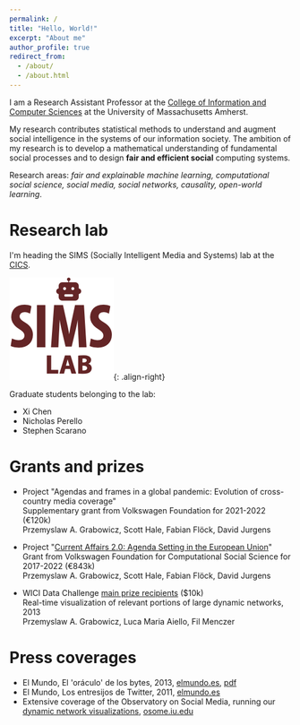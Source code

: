 ```yaml
---
permalink: /
title: "Hello, World!"
excerpt: "About me"
author_profile: true
redirect_from: 
  - /about/
  - /about.html
---
```


I am a Research Assistant Professor at the [College of Information and Computer Sciences](https://www.cics.umass.edu/) at the University of Massachusetts Amherst.

My research contributes statistical methods to understand and augment social intelligence in the systems of our information society. The ambition of my research is to develop a mathematical understanding of fundamental social processes and to design **fair and efficient social** computing systems.

Research areas: *fair and explainable machine learning, computational social science, social media, social networks, causality, open-world learning*.

<!--
News
======
 -->

Research lab
======
I'm heading the SIMS (Socially Intelligent Media and Systems) lab at the [CICS](https://www.cics.umass.edu/).

<!-- <img style="float: right;" src="/images/sims.png"; width: 150px> -->
![image](/images/sims.png){: .align-right}

Graduate students belonging to the lab:
* Xi Chen
* Nicholas Perello
* Stephen Scarano


Grants and prizes
======

* Project "Agendas and frames in a global pandemic: Evolution of cross-country media coverage"\
Supplementary grant from Volkswagen Foundation for 2021-2022 (€120k)\
Przemyslaw A. Grabowicz, Scott Hale, Fabian Flöck, David Jurgens

* Project "[Current Affairs 2.0: Agenda Setting in the European Union](http://www.euagendas.org/)"\
Grant from Volkswagen Foundation for Computational Social Science for 2017-2022 (€843k)\
Przemyslaw A. Grabowicz, Scott Hale, Fabian Flöck, David Jurgens

* WICI Data Challenge [main prize recipients](https://docs.google.com/file/d/0B0_e6k3kQKEucENGaDBZd0xSU0k/edit?resourcekey=0-EkbTbDNmiXeuXx57U36hSw) ($10k)\
Real-time visualization of relevant portions of large dynamic networks, 2013\
Przemyslaw A. Grabowicz, Luca Maria Aiello, Fil Menczer


Press coverages
======

- El Mundo, El 'oráculo' de los bytes, 2013, [elmundo.es](http://www.elmundo.es/elmundo/2013/09/10/baleares/1378835134.html), [pdf](http://issuu.com/establopegaso/docs/algoritmo_big_data)
- El Mundo, Los entresijos de Twitter, 2011, [elmundo.es](http://www.elmundo.es/elmundo/2011/12/20/baleares/1324372757.html)
- Extensive coverage of the Observatory on Social Media, running our [dynamic network visualizations](https://epjdatascience.springeropen.com/articles/10.1140/epjds/s13688-014-0027-8), [osome.iu.edu](https://osome.iu.edu/media)


<!--
A data-driven personal website
======
Like many other Jekyll-based GitHub Pages templates, academicpages makes you separate the website's content from its form. The content & metadata of your website are in structured markdown files, while various other files constitute the theme, specifying how to transform that content & metadata into HTML pages. You keep these various markdown (.md), YAML (.yml), HTML, and CSS files in a public GitHub repository. Each time you commit and push an update to the repository, the [GitHub pages](https://pages.github.com/) service creates static HTML pages based on these files, which are hosted on GitHub's servers free of charge.

Many of the features of dynamic content management systems (like Wordpress) can be achieved in this fashion, using a fraction of the computational resources and with far less vulnerability to hacking and DDoSing. You can also modify the theme to your heart's content without touching the content of your site. If you get to a point where you've broken something in Jekyll/HTML/CSS beyond repair, your markdown files describing your talks, publications, etc. are safe. You can rollback the changes or even delete the repository and start over -- just be sure to save the markdown files! Finally, you can also write scripts that process the structured data on the site, such as [this one](https://github.com/academicpages/academicpages.github.io/blob/master/talkmap.ipynb) that analyzes metadata in pages about talks to display [a map of every location you've given a talk](https://academicpages.github.io/talkmap.html).

Getting started
======
1. Register a GitHub account if you don't have one and confirm your e-mail (required!)
1. Fork [this repository](https://github.com/academicpages/academicpages.github.io) by clicking the "fork" button in the top right.
1. Go to the repository's settings (rightmost item in the tabs that start with "Code", should be below "Unwatch"). Rename the repository "[your GitHub username].github.io", which will also be your website's URL.
1. Set site-wide configuration and create content & metadata (see below -- also see [this set of diffs](http://archive.is/3TPas) showing what files were changed to set up [an example site](https://getorg-testacct.github.io) for a user with the username "getorg-testacct")
1. Upload any files (like PDFs, .zip files, etc.) to the files/ directory. They will appear at https://[your GitHub username].github.io/files/example.pdf.
1. Check status by going to the repository settings, in the "GitHub pages" section

Site-wide configuration
------
The main configuration file for the site is in the base directory in [_config.yml](https://github.com/academicpages/academicpages.github.io/blob/master/_config.yml), which defines the content in the sidebars and other site-wide features. You will need to replace the default variables with ones about yourself and your site's github repository. The configuration file for the top menu is in [_data/navigation.yml](https://github.com/academicpages/academicpages.github.io/blob/master/_data/navigation.yml). For example, if you don't have a portfolio or blog posts, you can remove those items from that navigation.yml file to remove them from the header.

Create content & metadata
------
For site content, there is one markdown file for each type of content, which are stored in directories like _publications, _talks, _posts, _teaching, or _pages. For example, each talk is a markdown file in the [_talks directory](https://github.com/academicpages/academicpages.github.io/tree/master/_talks). At the top of each markdown file is structured data in YAML about the talk, which the theme will parse to do lots of cool stuff. The same structured data about a talk is used to generate the list of talks on the [Talks page](https://academicpages.github.io/talks), each [individual page](https://academicpages.github.io/talks/2012-03-01-talk-1) for specific talks, the talks section for the [CV page](https://academicpages.github.io/cv), and the [map of places you've given a talk](https://academicpages.github.io/talkmap.html) (if you run this [python file](https://github.com/academicpages/academicpages.github.io/blob/master/talkmap.py) or [Jupyter notebook](https://github.com/academicpages/academicpages.github.io/blob/master/talkmap.ipynb), which creates the HTML for the map based on the contents of the _talks directory).

**Markdown generator**

I have also created [a set of Jupyter notebooks](https://github.com/academicpages/academicpages.github.io/tree/master/markdown_generator
) that converts a CSV containing structured data about talks or presentations into individual markdown files that will be properly formatted for the academicpages template. The sample CSVs in that directory are the ones I used to create my own personal website at stuartgeiger.com. My usual workflow is that I keep a spreadsheet of my publications and talks, then run the code in these notebooks to generate the markdown files, then commit and push them to the GitHub repository.

How to edit your site's GitHub repository
------
Many people use a git client to create files on their local computer and then push them to GitHub's servers. If you are not familiar with git, you can directly edit these configuration and markdown files directly in the github.com interface. Navigate to a file (like [this one](https://github.com/academicpages/academicpages.github.io/blob/master/_talks/2012-03-01-talk-1.md) and click the pencil icon in the top right of the content preview (to the right of the "Raw | Blame | History" buttons). You can delete a file by clicking the trashcan icon to the right of the pencil icon. You can also create new files or upload files by navigating to a directory and clicking the "Create new file" or "Upload files" buttons.

Example: editing a markdown file for a talk
![Editing a markdown file for a talk](/images/editing-talk.png)

For more info
------
More info about configuring academicpages can be found in [the guide](https://academicpages.github.io/markdown/). The [guides for the Minimal Mistakes theme](https://mmistakes.github.io/minimal-mistakes/docs/configuration/) (which this theme was forked from) might also be helpful. -->
